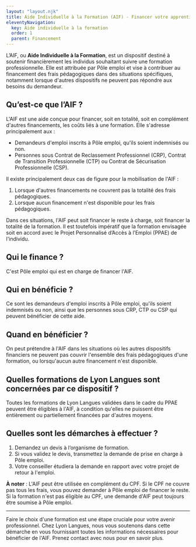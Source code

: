```yaml
---
layout: "layout.njk"
title: Aide Individuelle à la Formation (AIF) - Financer votre apprentissage des langues avec Lyon Langues
eleventyNavigation:
  key: Aide individuelle à la formation
  order: 1
  parent: Financement
---
```



L’AIF, ou **Aide Individuelle à la Formation**, est un dispositif destiné à soutenir financièrement les individus souhaitant suivre une formation professionnelle. Elle est attribuée par Pôle emploi et vise à contribuer au financement des frais pédagogiques dans des situations spécifiques, notamment lorsque d'autres dispositifs ne peuvent pas répondre aux besoins du demandeur.

## Qu’est-ce que l’AIF ?

L'AIF est une aide conçue pour financer, soit en totalité, soit en complément d'autres financements, les coûts liés à une formation. Elle s'adresse principalement aux :
- Demandeurs d'emploi inscrits à Pôle emploi, qu'ils soient indemnisés ou non.
- Personnes sous Contrat de Reclassement Professionnel (CRP), Contrat de Transition Professionnelle (CTP) ou Contrat de Sécurisation Professionnelle (CSP).

Il existe principalement deux cas de figure pour la mobilisation de l'AIF :
1. Lorsque d'autres financements ne couvrent pas la totalité des frais pédagogiques.
2. Lorsque aucun financement n'est disponible pour les frais pédagogiques.

Dans ces situations, l'AIF peut soit financer le reste à charge, soit financer la totalité de la formation. Il est toutefois impératif que la formation envisagée soit en accord avec le Projet Personnalisé d’Accès à l’Emploi (PPAE) de l'individu.

## Qui le finance ?

C'est Pôle emploi qui est en charge de financer l'AIF.

## Qui en bénéficie ?

Ce sont les demandeurs d'emploi inscrits à Pôle emploi, qu'ils soient indemnisés ou non, ainsi que les personnes sous CRP, CTP ou CSP qui peuvent bénéficier de cette aide.

## Quand en bénéficier ?

On peut prétendre à l'AIF dans les situations où les autres dispositifs financiers ne peuvent pas couvrir l'ensemble des frais pédagogiques d'une formation, ou lorsqu'aucun autre financement n'est disponible.

## Quelles formations de Lyon Langues sont concernées par ce dispositif ?

Toutes les formations de Lyon Langues validées dans le cadre du PPAE peuvent être éligibles à l'AIF, à condition qu'elles ne puissent être entièrement ou partiellement financées par d'autres moyens.

## Quelles sont les démarches à effectuer ?

1. Demandez un devis à l’organisme de formation.
2. Si vous validez le devis, transmettez la demande de prise en charge à Pôle emploi.
3. Votre conseiller étudiera la demande en rapport avec votre projet de retour à l'emploi.

**À noter** : L'AIF peut être utilisée en complément du CPF. Si le CPF ne couvre pas tous les frais, vous pouvez demander à Pôle emploi de financer le reste. Si la formation n'est pas éligible au CPF, une demande d'AIF peut toujours être soumise à Pôle emploi.

---

Faire le choix d'une formation est une étape cruciale pour votre avenir professionnel. Chez Lyon Langues, nous vous soutenons dans cette démarche en vous fournissant toutes les informations nécessaires pour bénéficier de l'AIF. Prenez contact avec nous pour en savoir plus.